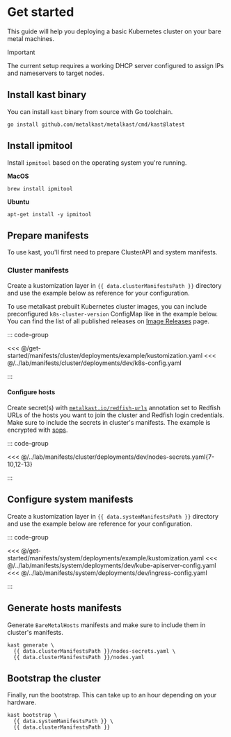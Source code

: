 <script setup>
import { data } from './index.data.ts'
</script>

# Get started

This guide will help you deploying a basic Kubernetes cluster on your bare metal machines.

> [!IMPORTANT]
> The current setup requires a working DHCP server configured to assign IPs and nameservers to target nodes.

## Install kast binary

You can install `kast` binary from source with Go toolchain.

```shell
go install github.com/metalkast/metalkast/cmd/kast@latest
```

## Install ipmitool

Install `ipmitool` based on the operating system you're running.

**MacOS**

```shell
brew install ipmitool
```

**Ubuntu**

```shell
apt-get install -y ipmitool
```

## Prepare manifests

To use kast, you'll first need to prepare ClusterAPI and system manifests.

### Cluster manifests

Create a kustomization layer in `{{ data.clusterManifestsPath }}` directory and use the example below as reference for your configuration.

To use metalkast prebuilt Kubernetes cluster images, you can include preconfigured `k8s-cluster-version` ConfigMap like in the example below.
You can find the list of all published releases on [Image Releases](/image-releases) page.


::: code-group

<<< @/get-started/manifests/cluster/deployments/example/kustomization.yaml
<<< @/../lab/manifests/cluster/deployments/dev/k8s-config.yaml

:::

#### Configure hosts

Create secret(s) with [`metalkast.io/redfish-urls`](/annotations#metalkast-io-redfish-urls) annotation
set to Redfish URLs of the hosts you want to join the cluster and Redfish login credentials.
Make sure to include the secrets in cluster's manifests.
The example is encrypted with [sops](/sops).

::: code-group

<<< @/../lab/manifests/cluster/deployments/dev/nodes-secrets.yaml{7-10,12-13}

:::

## Configure system manifests

Create a kustomization layer in `{{ data.systemManifestsPath }}` directory and use the example below are reference for your configuration.

::: code-group

<<< @/get-started/manifests/system/deployments/example/kustomization.yaml
<<< @/../lab/manifests/system/deployments/dev/kube-apiserver-config.yaml
<<< @/../lab/manifests/system/deployments/dev/ingress-config.yaml

:::

## Generate hosts manifests

Generate `BareMetalHosts` manifests and make sure to include them in cluster's manifests.

```shell-vue { name=generate }
kast generate \
  {{ data.clusterManifestsPath }}/nodes-secrets.yaml \
  {{ data.clusterManifestsPath }}/nodes.yaml
```

## Bootstrap the cluster

Finally, run the bootstrap. This can take up to an hour depending on your hardware.

```shell-vue { name=bootstrap }
kast bootstrap \
  {{ data.systemManifestsPath }} \
  {{ data.clusterManifestsPath }}
```
